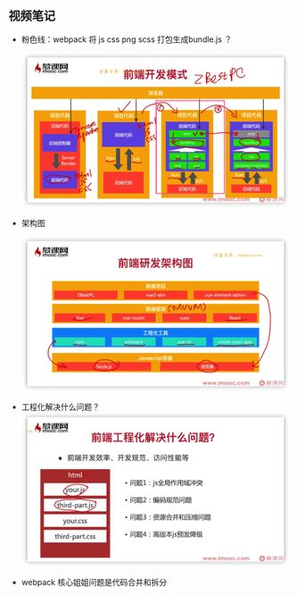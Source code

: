 ## 视频笔记

- 粉色线：webpack 将 js css png scss 打包生成bundle.js ？

  ![image-20221109155540419](../assets/images/image-20221109155540419.png)

- 架构图

  ![image-20221109155659821](../assets/images/image-20221109155659821.png)

- 工程化解决什么问题？
  ![image-20221109155728561](../assets/images/image-20221109155728561.png)

- webpack 核心姐姐问题是代码合并和拆分